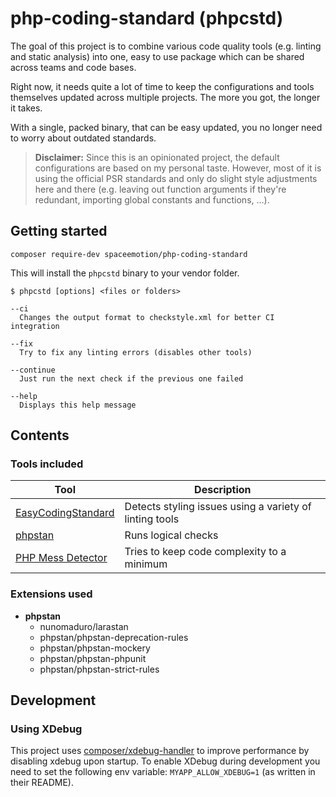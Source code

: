 # php-coding-standard (phpcstd)
The goal of this project is to combine various code quality tools (e.g. linting and static analysis)
into one, easy to use package which can be shared across teams and code bases.

Right now, it needs quite a lot of time to keep the configurations and tools themselves
updated across multiple projects. The more you got, the longer it takes.

With a single, packed binary, that can be easy updated, you no longer need to worry about outdated standards.

> **Disclaimer:**
Since this is an opinionated project, the default configurations are based on my personal taste.
However, most of it is using the official PSR standards and only do slight style adjustments here and there
(e.g. leaving out function arguments if they're redundant, importing global constants and functions, ...).

## Getting started
```
composer require-dev spaceemotion/php-coding-standard
```

This will install the `phpcstd` binary to your vendor folder.

```
$ phpcstd [options] <files or folders>

--ci
  Changes the output format to checkstyle.xml for better CI integration

--fix
  Try to fix any linting errors (disables other tools)

--continue
  Just run the next check if the previous one failed

--help
  Displays this help message
```

## Contents
### Tools included
Tool | Description
-----|------------
[EasyCodingStandard](https://github.com/symplify/easy-coding-standard) | Detects styling issues using a variety of linting tools
[phpstan](https://github.com/phpstan/phpstan) | Runs logical checks
[PHP Mess Detector](https://github.com/phpmd/phpmd) | Tries to keep code complexity to a minimum

### Extensions used
- **phpstan**
  - nunomaduro/larastan
  - phpstan/phpstan-deprecation-rules
  - phpstan/phpstan-mockery
  - phpstan/phpstan-phpunit
  - phpstan/phpstan-strict-rules

## Development
### Using XDebug
This project uses [composer/xdebug-handler](https://github.com/composer/xdebug-handler) to improve performance
by disabling xdebug upon startup. To enable XDebug during development you need to set the following env variable:
`MYAPP_ALLOW_XDEBUG=1` (as written in their README).
